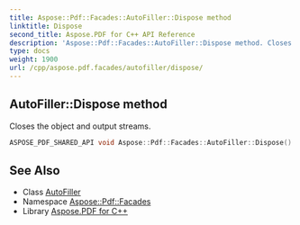 ```yaml
---
title: Aspose::Pdf::Facades::AutoFiller::Dispose method
linktitle: Dispose
second_title: Aspose.PDF for C++ API Reference
description: 'Aspose::Pdf::Facades::AutoFiller::Dispose method. Closes the object and output streams in C++.'
type: docs
weight: 1900
url: /cpp/aspose.pdf.facades/autofiller/dispose/
---
```

## AutoFiller::Dispose method


Closes the object and output streams.

```cpp
ASPOSE_PDF_SHARED_API void Aspose::Pdf::Facades::AutoFiller::Dispose() override
```

## See Also

* Class [AutoFiller](../)
* Namespace [Aspose::Pdf::Facades](../../)
* Library [Aspose.PDF for C++](../../../)

